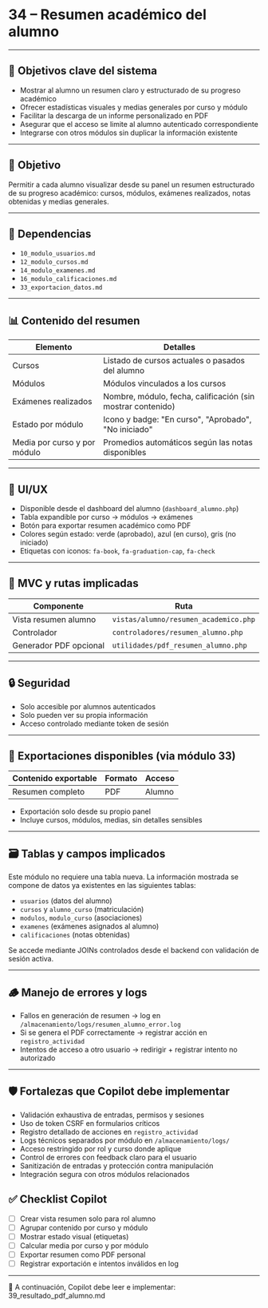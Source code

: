 # 34 – Resumen académico del alumno

---

## 🎯 Objetivos clave del sistema

- Mostrar al alumno un resumen claro y estructurado de su progreso académico  
- Ofrecer estadísticas visuales y medias generales por curso y módulo  
- Facilitar la descarga de un informe personalizado en PDF  
- Asegurar que el acceso se limite al alumno autenticado correspondiente  
- Integrarse con otros módulos sin duplicar la información existente  

---

## 🧭 Objetivo

Permitir a cada alumno visualizar desde su panel un resumen estructurado de su progreso académico: cursos, módulos, exámenes realizados, notas obtenidas y medias generales.

---

## 🔗 Dependencias

- `10_modulo_usuarios.md`
- `12_modulo_cursos.md`
- `14_modulo_examenes.md`
- `16_modulo_calificaciones.md`
- `33_exportacion_datos.md`

---

## 📊 Contenido del resumen

| Elemento                          | Detalles                                                       |
|----------------------------------|----------------------------------------------------------------|
| Cursos                           | Listado de cursos actuales o pasados del alumno                |
| Módulos                          | Módulos vinculados a los cursos                                |
| Exámenes realizados              | Nombre, módulo, fecha, calificación (sin mostrar contenido)     |
| Estado por módulo                | Icono y badge: "En curso", "Aprobado", "No iniciado"           |
| Media por curso y por módulo     | Promedios automáticos según las notas disponibles               |

---

## 🧪 UI/UX

- Disponible desde el dashboard del alumno (`dashboard_alumno.php`)  
- Tabla expandible por curso → módulos → exámenes  
- Botón para exportar resumen académico como PDF  
- Colores según estado: verde (aprobado), azul (en curso), gris (no iniciado)  
- Etiquetas con iconos: `fa-book`, `fa-graduation-cap`, `fa-check`  

---

## 🧱 MVC y rutas implicadas

| Componente             | Ruta                                              |
|------------------------|---------------------------------------------------|
| Vista resumen alumno   | `vistas/alumno/resumen_academico.php`            |
| Controlador            | `controladores/resumen_alumno.php`               |
| Generador PDF opcional | `utilidades/pdf_resumen_alumno.php`              |

---

## 🔒 Seguridad

- Solo accesible por alumnos autenticados  
- Solo pueden ver su propia información  
- Acceso controlado mediante token de sesión  

---

## 🧩 Exportaciones disponibles (via módulo 33)

| Contenido exportable     | Formato         | Acceso |
|--------------------------|------------------|--------|
| Resumen completo         | PDF              | Alumno |

- Exportación solo desde su propio panel  
- Incluye cursos, módulos, medias, sin detalles sensibles  

---

## 🗃️ Tablas y campos implicados

Este módulo no requiere una tabla nueva. La información mostrada se compone de datos ya existentes en las siguientes tablas:

- `usuarios` (datos del alumno)  
- `cursos` y `alumno_curso` (matriculación)  
- `modulos`, `modulo_curso` (asociaciones)  
- `examenes` (exámenes asignados al alumno)  
- `calificaciones` (notas obtenidas)  

Se accede mediante JOINs controlados desde el backend con validación de sesión activa.

---

## 🪵 Manejo de errores y logs

- Fallos en generación de resumen → log en `/almacenamiento/logs/resumen_alumno_error.log`  
- Si se genera el PDF correctamente → registrar acción en `registro_actividad`  
- Intentos de acceso a otro usuario → redirigir + registrar intento no autorizado  

---

## 🛡️ Fortalezas que Copilot debe implementar

- Validación exhaustiva de entradas, permisos y sesiones
- Uso de token CSRF en formularios críticos
- Registro detallado de acciones en `registro_actividad`
- Logs técnicos separados por módulo en `/almacenamiento/logs/`
- Acceso restringido por rol y curso donde aplique
- Control de errores con feedback claro para el usuario
- Sanitización de entradas y protección contra manipulación
- Integración segura con otros módulos relacionados


## ✅ Checklist Copilot

- [ ] Crear vista resumen solo para rol alumno  
- [ ] Agrupar contenido por curso y módulo  
- [ ] Mostrar estado visual (etiquetas)  
- [ ] Calcular media por curso y por módulo  
- [ ] Exportar resumen como PDF personal  
- [ ] Registrar exportación e intentos inválidos en log  

---

📌 A continuación, Copilot debe leer e implementar: 39_resultado_pdf_alumno.md
